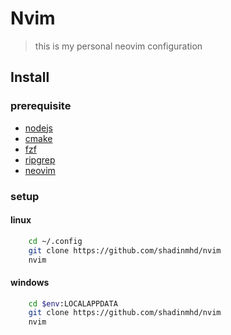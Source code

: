 # Nvim

> this is my personal neovim configuration

## Install

### prerequisite

- [nodejs](https://nodejs.org/)
- [cmake]()
- [fzf](https://github.com/junegunn/fzf)
- [ripgrep](https://github.com/BurntSushi/ripgrep)
- [neovim]()

### setup

#### linux

```bash
    cd ~/.config
    git clone https://github.com/shadinmhd/nvim
    nvim
```

#### windows

```bash
    cd $env:LOCALAPPDATA
    git clone https://github.com/shadinmhd/nvim
    nvim
```
